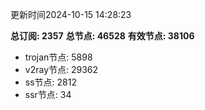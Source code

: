 更新时间2024-10-15 14:28:23

**总订阅: 2357**
**总节点: 46528**
**有效节点: 38106**
- trojan节点: 5898
- v2ray节点: 29362
- ss节点: 2812
- ssr节点: 34
